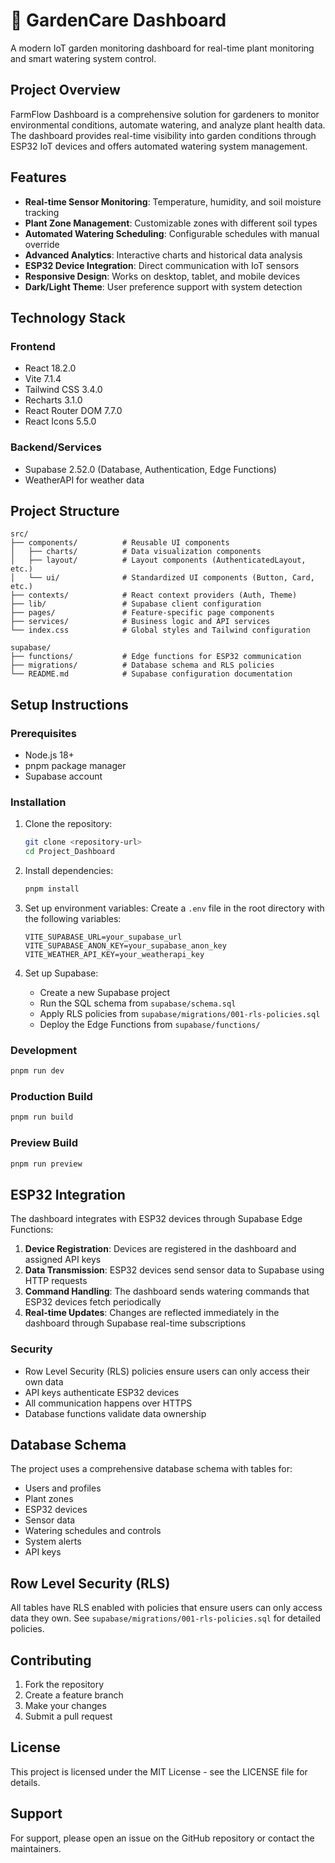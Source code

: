 # 🌿 GardenCare Dashboard

A modern IoT garden monitoring dashboard for real-time plant monitoring and smart watering system control.

## Project Overview

FarmFlow Dashboard is a comprehensive solution for gardeners to monitor environmental conditions, automate watering, and analyze plant health data. The dashboard provides real-time visibility into garden conditions through ESP32 IoT devices and offers automated watering system management.

## Features

- **Real-time Sensor Monitoring**: Temperature, humidity, and soil moisture tracking
- **Plant Zone Management**: Customizable zones with different soil types
- **Automated Watering Scheduling**: Configurable schedules with manual override
- **Advanced Analytics**: Interactive charts and historical data analysis
- **ESP32 Device Integration**: Direct communication with IoT sensors
- **Responsive Design**: Works on desktop, tablet, and mobile devices
- **Dark/Light Theme**: User preference support with system detection

## Technology Stack

### Frontend
- React 18.2.0
- Vite 7.1.4
- Tailwind CSS 3.4.0
- Recharts 3.1.0
- React Router DOM 7.7.0
- React Icons 5.5.0

### Backend/Services
- Supabase 2.52.0 (Database, Authentication, Edge Functions)
- WeatherAPI for weather data

## Project Structure

```
src/
├── components/          # Reusable UI components
│   ├── charts/          # Data visualization components
│   ├── layout/          # Layout components (AuthenticatedLayout, etc.)
│   └── ui/              # Standardized UI components (Button, Card, etc.)
├── contexts/            # React context providers (Auth, Theme)
├── lib/                 # Supabase client configuration
├── pages/               # Feature-specific page components
├── services/            # Business logic and API services
└── index.css            # Global styles and Tailwind configuration

supabase/
├── functions/           # Edge functions for ESP32 communication
├── migrations/          # Database schema and RLS policies
└── README.md            # Supabase configuration documentation
```

## Setup Instructions

### Prerequisites
- Node.js 18+
- pnpm package manager
- Supabase account

### Installation

1. Clone the repository:
   ```bash
   git clone <repository-url>
   cd Project_Dashboard
   ```

2. Install dependencies:
   ```bash
   pnpm install
   ```

3. Set up environment variables:
   Create a `.env` file in the root directory with the following variables:
   ```
   VITE_SUPABASE_URL=your_supabase_url
   VITE_SUPABASE_ANON_KEY=your_supabase_anon_key
   VITE_WEATHER_API_KEY=your_weatherapi_key
   ```

4. Set up Supabase:
   - Create a new Supabase project
   - Run the SQL schema from `supabase/schema.sql`
   - Apply RLS policies from `supabase/migrations/001-rls-policies.sql`
   - Deploy the Edge Functions from `supabase/functions/`

### Development

```bash
pnpm run dev
```

### Production Build

```bash
pnpm run build
```

### Preview Build

```bash
pnpm run preview
```

## ESP32 Integration

The dashboard integrates with ESP32 devices through Supabase Edge Functions:

1. **Device Registration**: Devices are registered in the dashboard and assigned API keys
2. **Data Transmission**: ESP32 devices send sensor data to Supabase using HTTP requests
3. **Command Handling**: The dashboard sends watering commands that ESP32 devices fetch periodically
4. **Real-time Updates**: Changes are reflected immediately in the dashboard through Supabase real-time subscriptions

### Security

- Row Level Security (RLS) policies ensure users can only access their own data
- API keys authenticate ESP32 devices
- All communication happens over HTTPS
- Database functions validate data ownership

## Database Schema

The project uses a comprehensive database schema with tables for:
- Users and profiles
- Plant zones
- ESP32 devices
- Sensor data
- Watering schedules and controls
- System alerts
- API keys

## Row Level Security (RLS)

All tables have RLS enabled with policies that ensure users can only access data they own. See `supabase/migrations/001-rls-policies.sql` for detailed policies.

## Contributing

1. Fork the repository
2. Create a feature branch
3. Make your changes
4. Submit a pull request

## License

This project is licensed under the MIT License - see the LICENSE file for details.

## Support

For support, please open an issue on the GitHub repository or contact the maintainers.

